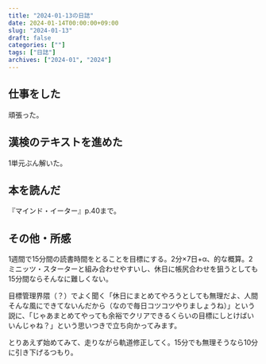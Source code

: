 ```yaml
---
title: "2024-01-13の日誌"
date: 2024-01-14T00:00:00+09:00
slug: "2024-01-13"
draft: false
categories: [""]
tags: ["日誌"]
archives: ["2024-01", "2024"]
---
```

## 仕事をした

頑張った。

## 漢検のテキストを進めた

1単元ぶん解いた。

## 本を読んだ

『マインド・イーター』p.40まで。

## その他・所感

1週間で15分間の読書時間をとることを目標にする。2分×7日+α、的な概算。2ミニッツ・スターターと組み合わせやすいし、休日に帳尻合わせを狙うとしても15分間ならそんなに難しくない。

目標管理界隈（？）でよく聞く「休日にまとめてやろうとしても無理だよ、人間そんな風にできてないんだから（なので毎日コツコツやりましょうね）」という説に、「じゃあまとめてやっても余裕でクリアできるくらいの目標にしとけばいいんじゃね？」という思いつきで立ち向かってみます。

とりあえず始めてみて、走りながら軌道修正してく。15分でも無理そうなら10分に引き下げるつもり。
